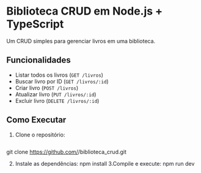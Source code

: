 # Biblioteca CRUD em Node.js + TypeScript

Um CRUD simples para gerenciar livros em uma biblioteca.

## Funcionalidades
- Listar todos os livros (`GET /livros`)
- Buscar livro por ID (`GET /livros/:id`)
- Criar livro (`POST /livros`)
- Atualizar livro (`PUT /livros/:id`)
- Excluir livro (`DELETE /livros/:id`)

## Como Executar
1. Clone o repositório:
   ```bash
 git clone https://github.com/<seu-usuario>/biblioteca_crud.git
 
2. Instale as dependências:
    npm install
3.Compile e execute:
  npm run dev

